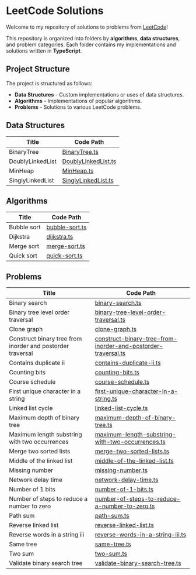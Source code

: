 # LeetCode Solutions

Welcome to my repository of solutions to problems from [LeetCode](https://leetcode.com)!

This repository is organized into folders by **algorithms**, **data structures**, and problem categories. Each folder contains my implementations and solutions written in **TypeScript**.

## Project Structure

The project is structured as follows:

- **Data Structures** - Custom implementations or uses of data structures.
- **Algorithms** - Implementations of popular algorithms.
- **Problems** - Solutions to various LeetCode problems.

## Data Structures

|            Title            |          Code Path          |
|-----------------------------|-----------------------------|
| BinaryTree | [BinaryTree.ts](src/data-structures/BinaryTree.ts) |
| DoublyLinkedList | [DoublyLinkedList.ts](src/data-structures/DoublyLinkedList.ts) |
| MinHeap | [MinHeap.ts](src/data-structures/MinHeap.ts) |
| SinglyLinkedList | [SinglyLinkedList.ts](src/data-structures/SinglyLinkedList.ts) |


## Algorithms

|            Title            |          Code Path          |
|-----------------------------|-----------------------------|
| Bubble sort | [bubble-sort.ts](src/algorithms/bubble-sort.ts) |
| Dijkstra | [dijkstra.ts](src/algorithms/dijkstra.ts) |
| Merge sort | [merge-sort.ts](src/algorithms/merge-sort.ts) |
| Quick sort | [quick-sort.ts](src/algorithms/quick-sort.ts) |


## Problems

|            Title            |          Code Path          |
|-----------------------------|-----------------------------|
| Binary search | [binary-search.ts](src/problems/binary-search.ts) |
| Binary tree level order traversal | [binary-tree-level-order-traversal.ts](src/problems/binary-tree-level-order-traversal.ts) |
| Clone graph | [clone-graph.ts](src/problems/clone-graph.ts) |
| Construct binary tree from inorder and postorder traversal | [construct-binary-tree-from-inorder-and-postorder-traversal.ts](src/problems/construct-binary-tree-from-inorder-and-postorder-traversal.ts) |
| Contains duplicate ii | [contains-duplicate-ii.ts](src/problems/contains-duplicate-ii.ts) |
| Counting bits | [counting-bits.ts](src/problems/counting-bits.ts) |
| Course schedule | [course-schedule.ts](src/problems/course-schedule.ts) |
| First unique character in a string | [first-unique-character-in-a-string.ts](src/problems/first-unique-character-in-a-string.ts) |
| Linked list cycle | [linked-list-cycle.ts](src/problems/linked-list-cycle.ts) |
| Maximum depth of binary tree | [maximum-depth-of-binary-tree.ts](src/problems/maximum-depth-of-binary-tree.ts) |
| Maximum length substring with two occurrences | [maximum-length-substring-with-two-occurrences.ts](src/problems/maximum-length-substring-with-two-occurrences.ts) |
| Merge two sorted lists | [merge-two-sorted-lists.ts](src/problems/merge-two-sorted-lists.ts) |
| Middle of the linked list | [middle-of-the-linked-list.ts](src/problems/middle-of-the-linked-list.ts) |
| Missing number | [missing-number.ts](src/problems/missing-number.ts) |
| Network delay time | [network-delay-time.ts](src/problems/network-delay-time.ts) |
| Number of 1 bits | [number-of-1-bits.ts](src/problems/number-of-1-bits.ts) |
| Number of steps to reduce a number to zero | [number-of-steps-to-reduce-a-number-to-zero.ts](src/problems/number-of-steps-to-reduce-a-number-to-zero.ts) |
| Path sum | [path-sum.ts](src/problems/path-sum.ts) |
| Reverse linked list | [reverse-linked-list.ts](src/problems/reverse-linked-list.ts) |
| Reverse words in a string iii | [reverse-words-in-a-string-iii.ts](src/problems/reverse-words-in-a-string-iii.ts) |
| Same tree | [same-tree.ts](src/problems/same-tree.ts) |
| Two sum | [two-sum.ts](src/problems/two-sum.ts) |
| Validate binary search tree | [validate-binary-search-tree.ts](src/problems/validate-binary-search-tree.ts) |